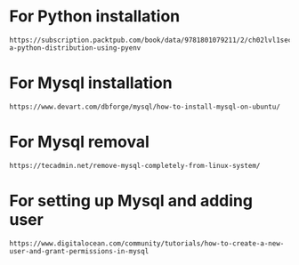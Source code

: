 # For Python installation
    https://subscription.packtpub.com/book/data/9781801079211/2/ch02lvl1sec04/installing-a-python-distribution-using-pyenv
# For Mysql installation
    https://www.devart.com/dbforge/mysql/how-to-install-mysql-on-ubuntu/
# For Mysql removal
    https://tecadmin.net/remove-mysql-completely-from-linux-system/
# For setting up Mysql and adding user
    https://www.digitalocean.com/community/tutorials/how-to-create-a-new-user-and-grant-permissions-in-mysql
